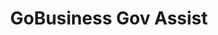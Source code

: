 ---
layout: homepage
title: GoBusiness Gov Assist
description: For Singapore Businesses
image: /images/
permalink: /
notification: <strong>COVID-19 Government Assistance for businesses:</strong> Click <a target="_blank" href="https://covid.gobusiness.gov.sg/supportschemes/general">here</a> to view the list of government assistance to help businesses tide through COVID-19 
sections:
    - hero:
        title: Government Assistance for Businesses
        subtitle: The e-Adviser helps businesses in selecting a relevant assistance based on their business need. 
        background: \images\hero-banner.jpg
        button: Get started with e-Adviser
        url: https://ea-staging.l1t.molb.gov.sg/#/
        key_highlights:
        - title: Gobusiness Covid
          url: https://covid.gobusiness.gov.sg/supportschemes/general
          description: Supporting our businesses, overcoming challenges and emerging stronger
      #  - title: Gebiz Alerts
      #    url: /gebiz-alerts/
      #    description: Be informed about the latest Government contracts
        - title: GoBusiness Licensing
          url: https://www.gobusiness.gov.sg/licences
          description: Freely select and apply for the licences you need with the Guided Journey or Self-Service feature
      #  - title: Productivity Solutions Grant
      #    url: /psg/
      #    description: PSG supports companies in the adoption of pre-scoped IT solutions and equipment that enhances productivity
        - title: Business Grants Portal
          url: https://www.businessgrants.gov.sg/
          description: Business Grants Portal brings government grants for businesses into one place, so it’s easier to find and apply for the grants you need
    - infobar:
        title: List of Government Assistance
        subtitle: 
        description: The Singapore Government offers a range of assistances to help businesses grow and succeed.<br/>Look for a tax incentive, loan, grant, or program here.
        button: View by Assistance Type
        url: /gov-assist/tax-incentives/
---